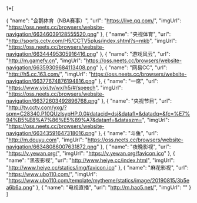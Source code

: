 1+[
  
  {
    "name": "企鹅体育（NBA赛事）",
    "url": "https://live.qq.com/",
    "imgUrl": "https://oss.neets.cc/browsers/website-navigation/66346039128555520.png"
  },
  {
    "name": "央视体育",
    "url": "http://sports.cctv.com/H5/CCTV5plus/index.shtml?s=mkb",
    "imgUrl": "https://oss.neets.cc/browsers/website-navigation/66344495305916416.png"
  },
  {
    "name": "游戏风云",
    "url": "http://m.gamefy.cn",
    "imgUrl": "https://oss.neets.cc/browsers/website-navigation/66359309684113408.png"
  },
  {
    "name": "网易CC",
    "url": "http://h5.cc.163.com/",
    "imgUrl": "https://oss.neets.cc/browsers/website-navigation/66377674876194816.png"
  },
  {
    "name": "一席",
    "url": "https://www.yixi.tv/wx/h5/#/speech",
    "imgUrl": "https://oss.neets.cc/browsers/website-navigation/66372603492896768.png"
  },
  {
    "name": "央视节目",
    "url": "http://tv.cctv.com/yxg/?spm=C28340.P10QUzIsypHP.0.0#datacid=dsj&datafl=&datadq=&fc=%E7%94%B5%E8%A7%86%E5%89%A7&datanf=&dataszm=",
    "imgUrl": "https://oss.neets.cc/browsers/website-navigation/66343591647318016.png"
  },
  {
    "name": "斗鱼",
    "url": "http://m.douyu.com",
    "imgUrl": "https://oss.neets.cc/browsers/website-navigation/66348086007631872.png"
  },
  {
    "name": "夜晚影视",
    "url": "https://v.yewan.org/",
    "imgUrl": "https://v.yewan.org/favicon.ico"
  },
  {
    "name": "黑夜影视",
    "url": "http://www.heiye.cc/index.html",
    "imgUrl": "http://www.heiye.cc/statics/img/favicon.ico"
  },
  {
    "name": "麻花影视",
    "url": "https://www.ubo110.com/",
    "imgUrl": "https://www.ubo110.com/template/mytheme/statics/image/20190815/3b5ea6b6a.png"
  },
  {
    "name": "电视直播",
    "url": "http://m.hao5.net/",
    "imgUrl": ""
  }
]
